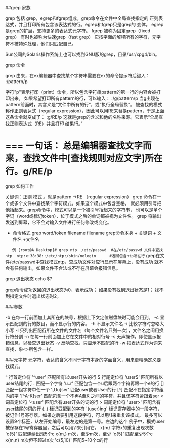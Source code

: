 ##grep 家族

grep 包括 grep，egrep和fgrep组成。grep命令在文件中全局查找指定的
正则表达式，并且打印所有包含该表达式的行。egrep和fgrep只是grep的
变体。
egrep 是grep的扩展，支持更多的表达式元字符。
fgrep 被称为固定grep（fixed grep） 有时也被称为快速grep（fast grep）
它按字面的解释所有的字符，元字符不被特殊处理，他们只匹配自己。

Sun公司的Solaris操作系统上也可以找到GNU版的grep，目录/usr/xpg4/bin。

grep 命令

grep 由来，在ex编辑器中查找某个字符串需要在ex的命令提示符后键入：
:/pattern/p

字符"p"表示打印（print）命令，所以包含字符串pattern的第一行的内容会被打印出来。
如果希望打印所有pattern的行，可以输入：
:/g/pattern/p
当g出现在pattern前面时，其含义是“文件中所有的行”，或“执行全局替换”。
被查找的模式称作正则表达式（regular expression），因此可以用RE来替换pattern，于是上面这条命令就变成了：
:g/RE/p
这就是grep的含义和他的名称来源。它表示“全局查找正则表达式（RE）并且打印
结果行。”

===
一句话：
总是编辑器查找文字而来，查找文件中[查找规则对应文字]所在行。g/RE/p
===

grep 如何工作

关键词：正则 模式 。就是pattern ->RE （regular expression）
grep 命令在一个或多个文件中查找某个字符模式。如果这个模式中包含空格，
就必须用引号把他括起来。grep命令中，模式可以是一个被引号括起来的字符串，
也可以是单个字词（word或标记token），位于模式之后的单词都被视为文件名。
grep 将输出发送到屏幕，它不会对输入文件进行任何修改或变化。

* 命令格式
grep word/token  filename filename
grep命令本身 + 关键词 + 文件名 +文件名

`	
例
[root@A Desktop]# grep ntp  /etc/passwd  #在/etc/passwd 文件中查找ntp 
ntp:x:38:38::/etc/ntp:/sbin/nologin      #返回包含ntp所在行
`
grep在文件/etc/passwd中查找模式ntp，查成功文件对应行显示在屏幕上，没有成功
就不会有任何输出，如果文件不合法或不存在屏幕会报错信息。

grep 退出状态 echo $?

grep命令成功返回的退出状态为0，表示成功；
如果没有找到退出状态是1；
找不到指定文件时退出状态时2。

###参数 

-b 在每一行前面加上其所在的块号，根据上下文定位磁盘块时可能会用到。
-c 显示匹配到的行的数目，而不显示行的内容。
-h 不显示文件名
-i 比较字符时忽略大小写
-l 只列出匹配行所在文件的文件名（每个文件名只列一次），文件名之间用换行符分割
-n 在每一行前面加上它在文件中的相对行号
-s 无声操作，即使显示报错信息，以检查退出状态
-v 反响查找，只显示不匹配的行
-w 把表达式作为词来查找，象\<\>所包含一样。

###元字符
元字符，表达的含义不同于字符本身的字面含义，用来更精确定义要找模式。

^ 行首定位符  '^user'  匹配所有以user开头的行
$ 行尾定位符  'user$'  匹配所有以user结尾的行
. 匹配一个字符 'u..r'  匹配包含一个u后跟两个字符再跟一个e的行
[]匹配一组字符中任一个 '[Uu]ser' 匹配user或者User的行
[^] 匹配不在指定字符组内的字 '[^A-K]ser' 匹配包含一个不再A至K
之间的字符，并且该字符紧跟着ser
\< 词首定位符 '\<user' 匹配含有user开头的词的行
\> 词尾定位符 'user\>' 匹配含有user结尾的词的行
\(..\) 标记匹配到的字符 '\(user\)ing' 标记寄存器中的一段字符，
被记作1号寄存器。如果之后要引用这段字符，可以用\1来重复该模式。
最多可以设置9个标签，从左开始编号，最左边的是第一号。左边的这个
例子中，模式user被保存在1号寄存器里，之后可以用\1来引用它。
x\{m\} 字符x的重复出现次数 'c\{5\}'  匹配连续出现5个c
x\{m,\}  m次，至少m次，至少 'c\{5\}' 匹配至少5个c
x\{m,n\} m次但不超过n次 'c\{5,10\}' 匹配5~10个c的行
